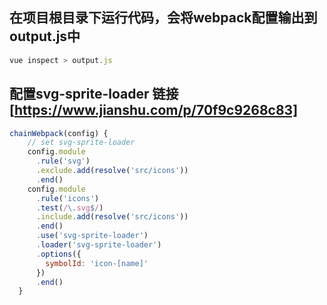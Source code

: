 ## 在项目根目录下运行代码，会将webpack配置输出到output.js中
``` javascript
vue inspect > output.js 
```

## 配置svg-sprite-loader 链接[https://www.jianshu.com/p/70f9c9268c83]
``` javascript
chainWebpack(config) {
    // set svg-sprite-loader
    config.module
      .rule('svg')
      .exclude.add(resolve('src/icons'))
      .end()
    config.module
      .rule('icons')
      .test(/\.svg$/)
      .include.add(resolve('src/icons'))
      .end()
      .use('svg-sprite-loader')
      .loader('svg-sprite-loader')
      .options({
        symbolId: 'icon-[name]'
      })
      .end()
  }
```

